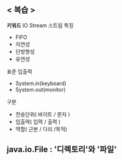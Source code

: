 
## < 복습 >

**키워드**
IO
Stream
스트림 특징
- FIFO
- 지연성
- 단방향성
- 유연성

표준 입출력
- System.in(keyboard)
- System.out(monitor)

구분
- 전송단위( 바이트 / 문자 )
- 입출력( 입력 / 출력 )
- 역할( 근본 / 다리 /목적)


## java.io.File : '디렉토리'와 '파일'